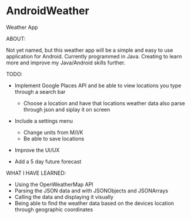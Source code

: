 # AndroidWeather
Weather App


ABOUT:

Not yet named, but this weather app will be a simple and easy to use application for Android. Currently programmed in Java.
Creating to learn more and improve my Java/Android skills further.



TODO:
- Implement Google Places API and be able to view locations you type through a search bar
  - Choose a location and have that locations weather data also parse through json and siplay it on screen

- Include a settings menu 
  - Change units from M/I/K
  - Be able to save locations

- Improve the UI/UX

- Add a 5 day future forecast 



WHAT I HAVE LEARNED:

- Using the OpenWeatherMap API
- Parsing the JSON data and with JSONObjects and JSONArrays
- Calling the data and displaying it visually
- Being able to find the weather data based on the devices location through geographic coordinates

